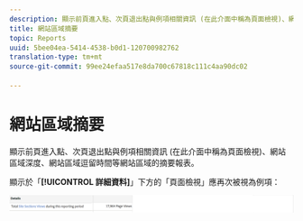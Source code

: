 ```yaml
---
description: 顯示前頁進入點、次頁退出點與例項相關資訊 (在此介面中稱為頁面檢視)、網站區域深度、網站區域逗留時間等網站區域的摘要報表。
title: 網站區域摘要
topic: Reports
uuid: 5bee04ea-5414-4538-b0d1-120700982762
translation-type: tm+mt
source-git-commit: 99ee24efaa517e8da700c67818c111c4aa90dc02

---
```



# 網站區域摘要

顯示前頁進入點、次頁退出點與例項相關資訊 (在此介面中稱為頁面檢視)、網站區域深度、網站區域逗留時間等網站區域的摘要報表。

顯示於「**[!UICONTROL 詳細資料]**」下方的「頁面檢視」應再次被視為例項：

![](assets/site_sec_summ.png)

